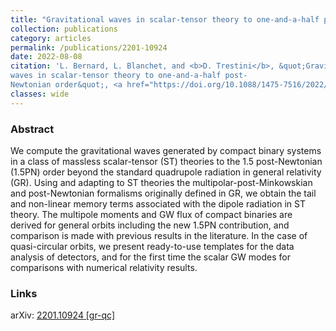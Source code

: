 ```yaml
---
title: "Gravitational waves in scalar-tensor theory to one-and-a-half post-Newtonian order"
collection: publications
category: articles
permalink: /publications/2201-10924
date: 2022-08-08
citation: 'L. Bernard, L. Blanchet, and <b>D. Trestini</b>, &quot;Gravitational
waves in scalar-tensor theory to one-and-a-half post-
Newtonian order&quot;, <a href="https://doi.org/10.1088/1475-7516/2022/08/008"><i>J. Cosmol. Astropart. Phys.</i> 08, 008 (2022)</a>, <a href="https://arxiv.org/abs/2201.10924">arXiv:2201.10924</a>'
classes: wide
---
```


### Abstract

We compute the gravitational waves generated by compact binary systems in a class of massless scalar-tensor (ST) theories to the 1.5 post-Newtonian (1.5PN) order beyond the standard quadrupole radiation in general relativity (GR). Using and adapting to ST theories the multipolar-post-Minkowskian and post-Newtonian formalisms originally defined in GR, we obtain the tail and non-linear memory terms associated with the dipole radiation in ST theory. The multipole moments and GW flux of compact binaries are derived for general orbits including the new 1.5PN contribution, and comparison is made with previous results in the literature. In the case of quasi-circular orbits, we present ready-to-use templates for the data analysis of detectors, and for the first time the scalar GW modes for comparisons with numerical relativity results.

### Links

<i class="ai ai-arxiv ai-fw"></i> arXiv: <a href="https://arxiv.org/abs/2201.10924" target="_blank" rel="noopener"> 2201.10924 [gr-qc]</a>



